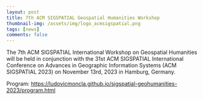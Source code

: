 ```yaml
---
layout: post
title: 7th ACM SIGSPATIAL Geospatial Humanities Workshop
thumbnail-img: /assets/img/logo_acmsigspatial.png
tags: [news]
comments: false
---
```



The 7th ACM SIGSPATIAL International Workshop on Geospatial Humanities will be held in conjunction with the 31st ACM SIGSPATIAL International Conference on Advances in Geographic Information Systems (ACM SIGSPATIAL 2023) on November 13rd, 2023 in Hamburg, Germany.

Program: [https://ludovicmoncla.github.io/sigspatial-geohumanities-2023/program.html ](https://ludovicmoncla.github.io/sigspatial-geohumanities-2023/program.html) 